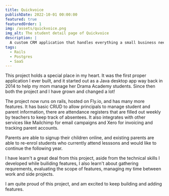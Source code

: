 ```yaml
---
title: Quickvoice
publishDate: 2022-10-01 00:00:00
featured: true
featuredOrder: 1
img: /assets/quickvoice.png
img_alt: The student detail page of Quickvoice
description: |
  A custom CRM application that handles everything a small business needs to manage their users effectively
tags:
  - Rails
  - Postgres
  - SaaS
---
```


This project holds a special place in my heart. It was the first proper application I ever built, and it started out as a Java desktop app way back in 2014 to help my mom manage her Drama Academy students. Since then both the project and I have grown and changed a lot! 

The project now runs on rails, hosted on Fly.io, and has many more features. It has basic CRUD to allow principals to manage student and parent information, there are attendance registers that are filled out weekly by teachers to keep track of absentees. It also integrates with other services like Mailchimp for email campaigns and Xero for invoicing and tracking parent accounts.

Parents are able to signup their children online, and existing parents are able to re-enrol students who currently attend lesssons and would like to continue the following year. 

I have learn't a great deal from this project, aside from the technical skills I developed while builiding features, I also learn't about gathering requrements, evaluating the scope of features, managing my time between work and side projects.

I am quite proud of this project, and am excited to keep building and adding features.
